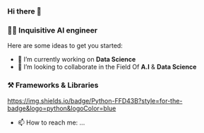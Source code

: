 ### Hi there 👋

### :man_technologist: Inquisitive AI engineer


Here are some ideas to get you started:

- 🔭 I’m currently working on **Data Science** 
- 👯 I’m looking to collaborate in the Field Of **A.I** & **Data Science**


### :hammer_and_pick: Frameworks & Libraries
https://img.shields.io/badge/Python-FFD43B?style=for-the-badge&logo=python&logoColor=blue





- 📫 How to reach me: ...

